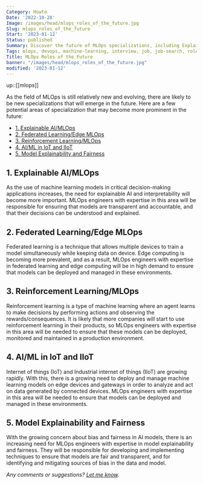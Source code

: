 ```yaml
---
Category: Howto
Date: '2022-10-28'
Image: /images/head/mlops_roles_of_the_future.jpg
Slug: mlops_roles_of_the_future
Start: '2023-01-12'
Status: published
Summary: Discover the future of MLOps specializations, including Explainable AI/MLOps, Federated Learning/Edge MLOps, Reinforcement Learning/MLOps, AI/ML in IoT and IIoT, Model Explainability and Fairness.
Tags: mlops, devops, machine-learning, interview, job, job-search, roles
Title: MLOps Roles of the Future
banner: "/images/head/mlops_roles_of_the_future.jpg"
modified: '2023-01-12'
---
```

up::[[mlops]]

As the field of MLOps is still relatively new and evolving, there are likely to be new specializations that will emerge in the future. Here are a few potential areas of specialization that may become more prominent in the future:

<!-- MarkdownTOC levels='2,3' autolink=True autoanchor=True -->

- [1.  Explainable AI/MLOps](#1-explainable-aimlops)
- [2.  Federated Learning/Edge MLOps](#2-federated-learningedge-mlops)
- [3.  Reinforcement Learning/MLOps](#3-reinforcement-learningmlops)
- [4.  AI/ML in IoT and IIoT](#4-aiml-in-iot-and-iiot)
- [5.  Model Explainability and Fairness](#5-model-explainability-and-fairness)

<!-- /MarkdownTOC -->

<a id="1-explainable-aimlops"></a>

## 1.  Explainable AI/MLOps

As the use of machine learning models in critical decision-making applications increases, the need for explainable AI and interpretability will become more important. MLOps engineers with expertise in this area will be responsible for ensuring that models are transparent and accountable, and that their decisions can be understood and explained.

<a id="2-federated-learningedge-mlops"></a>

## 2.  Federated Learning/Edge MLOps

Federated learning is a technique that allows multiple devices to train a model simultaneously while keeping data on device. Edge computing is becoming more prevalent, and as a result, MLOps engineers with expertise in federated learning and edge computing will be in high demand to ensure that models can be deployed and managed in these environments.

<a id="3-reinforcement-learningmlops"></a>

## 3.  Reinforcement Learning/MLOps

Reinforcement learning is a type of machine learning where an agent learns to make decisions by performing actions and observing the rewards/consequences. It is likely that more companies will start to use reinforcement learning in their products, so MLOps engineers with expertise in this area will be needed to ensure that these models can be deployed, monitored and maintained in a production environment.

<a id="4-aiml-in-iot-and-iiot"></a>

## 4.  AI/ML in IoT and IIoT

Internet of things (IoT) and Industrial internet of things (IIoT) are growing rapidly. With this, there is a growing need to deploy and manage machine learning models on edge devices and gateways in order to analyze and act on data generated by connected devices. MLOps engineers with expertise in this area will be needed to ensure that models can be deployed and managed in these environments.

<a id="5-model-explainability-and-fairness"></a>

## 5.  Model Explainability and Fairness

With the growing concern about bias and fairness in AI models, there is an increasing need for MLOps engineers with expertise in model explainability and fairness. They will be responsible for developing and implementing techniques to ensure that models are fair and transparent, and for identifying and mitigating sources of bias in the data and model.

*Any comments or suggestions? [Let me know](mailto:ksafjan@gmail.com?subject=Blog+post).*
